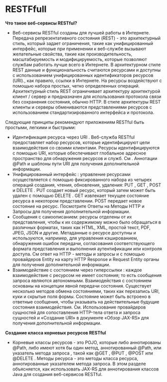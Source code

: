# RESTFfull
**Что такое веб-сервисы RESTful?**
- Веб-сервисы RESTful созданы для лучшей работы в Интернете. Передача репрезентативного состояния (REST) ​​- это архитектурный стиль, который задает ограничения, такие как унифицированный интерфейс, которые при применении к веб-службе вызывают желательные свойства, такие как производительность, масштабируемость и модифицируемость, которые позволяют службам работать лучше всего в Интернете. В архитектурном стиле REST данные и функциональность считаются ресурсами и доступны с использованием унифицированных идентификаторов ресурсов (URI)., как правило, ссылки в Интернете. На ресурсы воздействуют с помощью набора простых, четко определенных операций. Архитектурный стиль REST ограничивает архитектуру архитектурой клиент / сервер и предназначен для использования протокола связи без сохранения состояния, обычно HTTP. В стиле архитектуры REST клиенты и серверы обмениваются представлениями ресурсов с использованием стандартизированного интерфейса и протокола.

Следующие принципы рекомендуют приложениям RESTful быть простыми, легкими и быстрыми:
- Идентификация ресурса через URI . Веб-служба RESTful предоставляет набор ресурсов, которые идентифицируют цели взаимодействия со своими клиентами. Ресурсы идентифицируются с помощью URI, которые обеспечивают глобальное адресное пространство для обнаружения ресурсов и служб. См . Аннотации @Path и шаблоны пути URI для получения дополнительной информации.
- Унифицированный интерфейс : управление ресурсами осуществляется с помощью фиксированного набора из четырех операций создания, чтения, обновления, удаления: PUT , GET , POST и DELETE . PUT создает новый ресурс, который затем может быть удален с помощью DELETE . GET извлекает текущее состояние ресурса в некотором представлении. POST передает новое состояние на ресурс. Посмотрите Ответы на Методы HTTP и Запросы для получения дополнительной информации.
- Сообщения с самоописанием: ресурсы отделены от их представления, чтобы к их содержимому можно было обращаться в различных форматах, таких как HTML, XML, простой текст, PDF, JPEG, JSON и другие. Метаданные о ресурсе доступны и используются, например, для управления кэшированием, обнаружения ошибок передачи, согласования соответствующего формата представления и выполнения аутентификации или контроля доступа. См ответ на HTTP - методы и запросы и с помощью провайдеров Entity на карту HTTP Response и Request Entity органы для получения дополнительной информации.
- Взаимодействие с состоянием через гиперссылки : каждое взаимодействие с ресурсом не имеет состояния; то есть сообщения запроса являются автономными. Взаимодействия с состоянием основаны на концепции явной передачи состояния. Существует несколько методов обмена состояниями, таких как перезапись URI, куки и скрытые поля формы. Состояние может быть встроено в ответные сообщения, чтобы указывать на действительные будущие состояния взаимодействия. См. Использование провайдеров сущностей для сопоставления HTTP-тела ответа и запроса сущностей и «Создание URI» в документе «Обзор JAX-RS» для получения дополнительной информации.

**Создание класса корневых ресурсов RESTful**
- Корневые классы ресурсов - это POJO, которые либо аннотированы @Path, либо имеют хотя бы один метод, аннотированный @Path, или указатель метода запроса , такой как @GET , @PUT , @POST или @DELETE . Методы ресурса - это методы класса ресурса, аннотированные указателем метода запроса. В этом разделе объясняется, как использовать JAX-RS для аннотирования классов Java для создания веб-сервисов RESTful.
